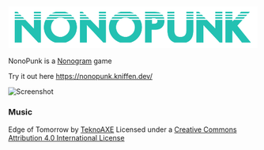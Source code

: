 ![Logo](assets/images/logo.png "NonoPunk")

NonoPunk is a [Nonogram](https://en.wikipedia.org/wiki/Nonogram) game

Try it out here https://nonopunk.kniffen.dev/

![Screenshot](screenshot.png "Screenshot")


### Music

Edge of Tomorrow by [TeknoAXE](http://teknoaxe.com/Link_Code_3.php?q=1242)
Licensed under a [Creative Commons Attribution 4.0 International License ](https://creativecommons.org/licenses/by/4.0/)
